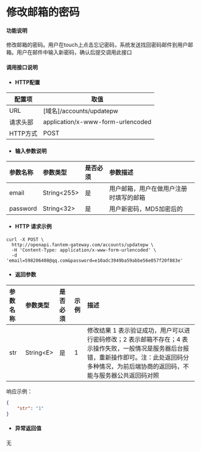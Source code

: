 # 修改邮箱的密码

#### 功能说明

修改邮箱的密码。用户在touch上点击忘记密码，系统发送找回密码邮件到用户邮箱。用户在邮件中输入新密码，确认后提交调用此接口

#### 调用接口说明

* #### HTTP配置

| 配置项 | 取值 |
| --- | --- |
| URL | \[域名\]/accounts/updatepw |
| 请求头部 | application/x-www-form-urlencoded |
| HTTP方式 | POST |

* #### 输入参数说明

| 参数名称 | 参数类型 | 是否必须 | 参数描述 |
| :--- | :--- | :--- | :--- |
| email | String&lt;255&gt; | 是 | 用户邮箱，用户在做用户注册时填写的邮箱 |
| password | String&lt;32&gt; | 是 | 用户新密码，MD5加密后的 |

* #### HTTP 请求示例

```
curl -X POST \
  http://openapi.fantem-gateway.com/accounts/updatepw \
  -H 'Content-Type: application/x-www-form-urlencoded' \
  -d 'email=598206408@qq.com&password=e10adc3949ba59abbe56e057f20f883e'
```

* #### 返回参数

| 参数名称 | 参数类型 | 是否必须 | 示例 | 描述 |
| :--- | :--- | :--- | :--- | :--- |
| str | String&lt;E&gt; | 是 | 1 | 修改结果 1 表示验证成功，用户可以进行密码修改；2 表示邮箱不存在；4 表示操作失败，一般情况是服务器后台报错，重新操作即可。注：此处返回码分多种情况，为前后端协商的返回码，不能与服务器公共返回码对照 |

响应示例：

```json
{
    "str": "1"
}
```

* #### 异常返回值

无

